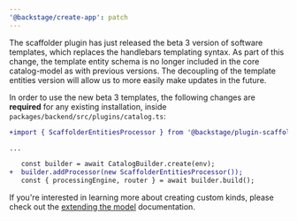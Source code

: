 ```yaml
---
'@backstage/create-app': patch
---
```


The scaffolder plugin has just released the beta 3 version of software templates, which replaces the handlebars templating syntax. As part of this change, the template entity schema is no longer included in the core catalog-model as with previous versions. The decoupling of the template entities version will allow us to more easily make updates in the future.

In order to use the new beta 3 templates, the following changes are **required** for any existing installation, inside `packages/backend/src/plugins/catalog.ts`:

```diff
+import { ScaffolderEntitiesProcessor } from '@backstage/plugin-scaffolder-backend';

...

   const builder = await CatalogBuilder.create(env);
+  builder.addProcessor(new ScaffolderEntitiesProcessor());
   const { processingEngine, router } = await builder.build();
```

If you're interested in learning more about creating custom kinds, please check out the [extending the model](https://backstage.io/docs/features/software-catalog/extending-the-model) documentation.
